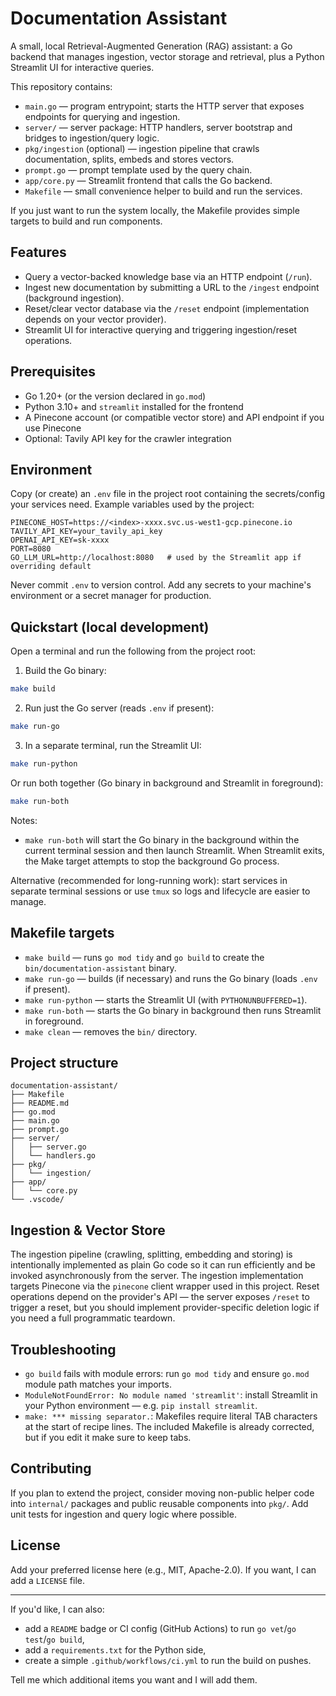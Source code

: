 # Documentation Assistant

A small, local Retrieval-Augmented Generation (RAG) assistant: a Go backend that manages ingestion, vector storage and retrieval, plus a Python Streamlit UI for interactive queries.

This repository contains:

- `main.go` — program entrypoint; starts the HTTP server that exposes endpoints for querying and ingestion.
- `server/` — server package: HTTP handlers, server bootstrap and bridges to ingestion/query logic.
- `pkg/ingestion` (optional) — ingestion pipeline that crawls documentation, splits, embeds and stores vectors.
- `prompt.go` — prompt template used by the query chain.
- `app/core.py` — Streamlit frontend that calls the Go backend.
- `Makefile` — small convenience helper to build and run the services.

If you just want to run the system locally, the Makefile provides simple targets to build and run components.

## Features

- Query a vector-backed knowledge base via an HTTP endpoint (`/run`).
- Ingest new documentation by submitting a URL to the `/ingest` endpoint (background ingestion).
- Reset/clear vector database via the `/reset` endpoint (implementation depends on your vector provider).
- Streamlit UI for interactive querying and triggering ingestion/reset operations.

## Prerequisites

- Go 1.20+ (or the version declared in `go.mod`)
- Python 3.10+ and `streamlit` installed for the frontend
- A Pinecone account (or compatible vector store) and API endpoint if you use Pinecone
- Optional: Tavily API key for the crawler integration

## Environment

Copy (or create) an `.env` file in the project root containing the secrets/config your services need. Example variables used by the project:

```
PINECONE_HOST=https://<index>-xxxx.svc.us-west1-gcp.pinecone.io
TAVILY_API_KEY=your_tavily_api_key
OPENAI_API_KEY=sk-xxxx
PORT=8080
GO_LLM_URL=http://localhost:8080   # used by the Streamlit app if overriding default
```

Never commit `.env` to version control. Add any secrets to your machine's environment or a secret manager for production.

## Quickstart (local development)

Open a terminal and run the following from the project root:

1. Build the Go binary:

```bash
make build
```

2. Run just the Go server (reads `.env` if present):

```bash
make run-go
```

3. In a separate terminal, run the Streamlit UI:

```bash
make run-python
```

Or run both together (Go binary in background and Streamlit in foreground):

```bash
make run-both
```

Notes:
- `make run-both` will start the Go binary in the background within the current terminal session and then launch Streamlit. When Streamlit exits, the Make target attempts to stop the background Go process.

Alternative (recommended for long-running work): start services in separate terminal sessions or use `tmux` so logs and lifecycle are easier to manage.

## Makefile targets

- `make build` — runs `go mod tidy` and `go build` to create the `bin/documentation-assistant` binary.
- `make run-go` — builds (if necessary) and runs the Go binary (loads `.env` if present).
- `make run-python` — starts the Streamlit UI (with `PYTHONUNBUFFERED=1`).
- `make run-both` — starts the Go binary in background then runs Streamlit in foreground.
- `make clean` — removes the `bin/` directory.

## Project structure

```
documentation-assistant/
├── Makefile
├── README.md
├── go.mod
├── main.go
├── prompt.go
├── server/
│   ├── server.go
│   └── handlers.go
├── pkg/
│   └── ingestion/
├── app/
│   └── core.py
└── .vscode/
```

## Ingestion & Vector Store

The ingestion pipeline (crawling, splitting, embedding and storing) is intentionally implemented as plain Go code so it can run efficiently and be invoked asynchronously from the server. The ingestion implementation targets Pinecone via the `pinecone` client wrapper used in this project. Reset operations depend on the provider's API — the server exposes `/reset` to trigger a reset, but you should implement provider-specific deletion logic if you need a full programmatic teardown.

## Troubleshooting

- `go build` fails with module errors: run `go mod tidy` and ensure `go.mod` module path matches your imports.
- `ModuleNotFoundError: No module named 'streamlit'`: install Streamlit in your Python environment — e.g. `pip install streamlit`.
- `make: *** missing separator.`: Makefiles require literal TAB characters at the start of recipe lines. The included Makefile is already corrected, but if you edit it make sure to keep tabs.

## Contributing

If you plan to extend the project, consider moving non-public helper code into `internal/` packages and public reusable components into `pkg/`. Add unit tests for ingestion and query logic where possible.

## License

Add your preferred license here (e.g., MIT, Apache-2.0). If you want, I can add a `LICENSE` file.

---

If you'd like, I can also:
- add a `README` badge or CI config (GitHub Actions) to run `go vet`/`go test`/`go build`,
- add a `requirements.txt` for the Python side,
- create a simple `.github/workflows/ci.yml` to run the build on pushes.

Tell me which additional items you want and I will add them.